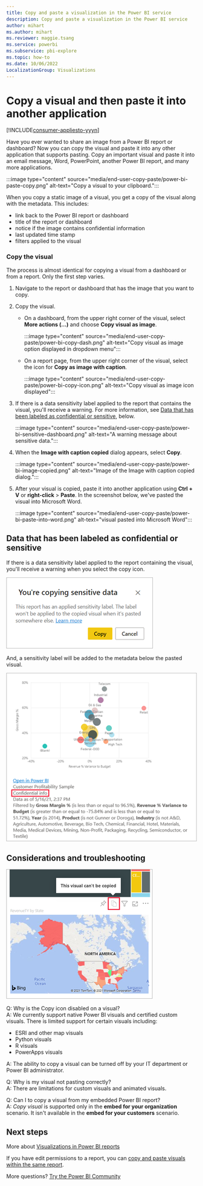 ```yaml
---
title: Copy and paste a visualization in the Power BI service
description: Copy and paste a visualization in the Power BI service
author: mihart
ms.author: mihart
ms.reviewer: maggie.tsang
ms.service: powerbi
ms.subservice: pbi-explore
ms.topic: how-to
ms.date: 10/06/2022
LocalizationGroup: Visualizations
---
```

# Copy a visual and then paste it into another application

[!INCLUDE[consumer-appliesto-yyyn](../includes/consumer-appliesto-yyyn.md)]

Have you ever wanted to share an image from a Power BI report or dashboard? Now you can copy the visual and paste it into any other application that supports pasting. Copy an important visual and paste it into an email message, Word, PowerPoint, another Power BI report, and many more applications. 

:::image type="content" source="media/end-user-copy-paste/power-bi-paste-copy.png" alt-text="Copy a visual to your clipboard.":::

When you copy a static image of a visual, you get a copy of the visual along with the metadata. This includes:
* link back to the Power BI report or dashboard
* title of the report or dashboard
* notice if the image contains confidential information
* last updated time stamp
* filters applied to the visual

### Copy the visual
The process is almost identical for copying a visual from a dashboard or from a report. Only the first step varies. 

1. Navigate to the report or dashboard that has the image that you want to copy.

2. Copy the visual.
    - On a dashboard, from the upper right corner of the visual, select **More actions (...)** and choose **Copy visual as image**. 

        :::image type="content" source="media/end-user-copy-paste/power-bi-copy-dash.png" alt-text="Copy visual as image option displayed in dropdown menu"::: 

    - On a report page, from the upper right corner of the visual, select the icon for **Copy as image with caption**. 

        :::image type="content" source="media/end-user-copy-paste/power-bi-copy-icon.png" alt-text="Copy visual as image icon displayed":::
    
3. If there is a data sensitivity label applied to the report that contains the visual, you'll receive a warning. For more information, see [Data that has been labeled as confidential or sensitive](#data-that-has-been-labeled-as-confidential-or-sensitive), below. 

    :::image type="content" source="media/end-user-copy-paste/power-bi-sensitive-dashboard.png" alt-text="A warning message about sensitive data.":::

4. When the **Image with caption copied** dialog appears, select **Copy**. 

    :::image type="content" source="media/end-user-copy-paste/power-bi-image-copied.png" alt-text="Image of the Image with caption copied dialog.":::

5. After your visual is copied, paste it into another application using **Ctrl + V** or **right-click** > **Paste**. In the screenshot below, we've pasted the visual into Microsoft Word. 

    :::image type="content" source="media/end-user-copy-paste/power-bi-paste-into-word.png" alt-text="visual pasted into Microsoft Word"::: 

## Data that has been labeled as confidential or sensitive

If there is a data sensitivity label applied to the report containing the visual, you'll receive a warning when you select the copy icon.  

![sensitive data warning](media//end-user-copy-paste/power-bi-sensitive.png)

And, a sensitivity label will be added to the metadata below the pasted visual. 

![visual with confidential info label](media//end-user-copy-paste/power-bi-confidential.png)



## Considerations and troubleshooting

   ![copy not available](media//end-user-copy-paste/power-bi-copy-grey.png)


Q: Why is the Copy icon disabled on a visual?    
A: We currently support native Power BI visuals and certified custom visuals. There is limited support for certain visuals including: 
- ESRI and other map visuals 
- Python visuals 
- R visuals 
- PowerApps visuals   

A: The ability to copy a visual can be turned off by your IT department or Power BI administrator.

Q: Why is my visual not pasting correctly?  
A: There are limitations for custom visuals and animated visuals.

Q: Can I to copy a visual from my embedded Power BI report?  
A: *Copy visual* is supported only in the **embed for your organization** scenario. It isn't available in the **embed for your customers** scenario.

## Next steps

More about [Visualizations in Power BI reports](../visuals/power-bi-visualization-types-for-reports-and-q-and-a.md)

If you have edit permissions to a report, you can [copy and paste visuals within the same report](../visuals/power-bi-visualization-copy-paste.md). 

More questions? [Try the Power BI Community](https://community.powerbi.com/)
